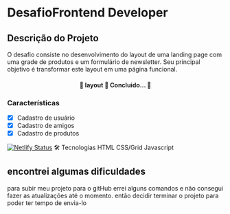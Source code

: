 # DesafioFrontend Developer


## Descrição do Projeto
O desafio consiste no desenvolvimento do layout de uma landing page com uma grade de produtos e um formulário de newsletter. 
Seu principal objetivo é transformar este layout em uma página funcional. 

<h4 align="center"> 
	🚧  layout  🚀 Concluido...  🚧
</h4>

###  Características

- [x] Cadastro de usuário
- [x] Cadastro de amigos
- [x] Cadastro de produtos

[![Netlify Status](https://api.netlify.com/api/v1/badges/bde19272-e9be-48a0-a6fc-ebbf8a6c14e2/deploy-status)](https://app.netlify.com/sites/desafiofrontenddenveloper/deploys)
🛠 Tecnologias
HTML
CSS/Grid 
Javascript

## encontrei algumas dificuldades
para subir meu projeto para o gitHub errei alguns comandos e não consegui fazer as atualizações até o momento.
então decidir terminar o projeto para poder ter tempo de envia-lo
